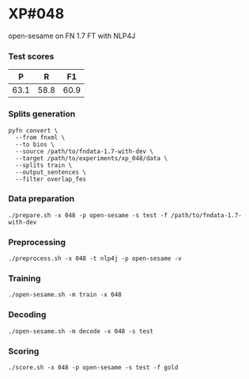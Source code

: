 # XP\#048

open-sesame on FN 1.7 FT with NLP4J

### Test scores
| P | R | F1 |
| --- | --- | --- |
| 63.1 | 58.8 | 60.9 |

### Splits generation
```
pyfn convert \
  --from fnxml \
  --to bios \
  --source /path/to/fndata-1.7-with-dev \
  --target /path/to/experiments/xp_048/data \
  --splits train \
  --output_sentences \
  --filter overlap_fes
```

### Data preparation
```
./prepare.sh -x 048 -p open-sesame -s test -f /path/to/fndata-1.7-with-dev
```

### Preprocessing
```
./preprocess.sh -x 048 -t nlp4j -p open-sesame -v
```

### Training
```
./open-sesame.sh -m train -x 048
```

### Decoding
```
./open-sesame.sh -m decode -x 048 -s test
```

### Scoring
```
./score.sh -x 048 -p open-sesame -s test -f gold
```
